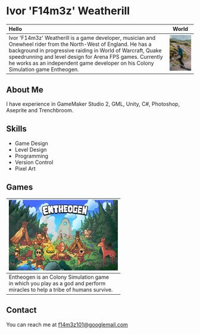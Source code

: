 # Ivor 'F14m3z' Weatherill
|Hello|World|
|:-|-|
|Ivor 'F14m3z' Weatherill is a game developer, musician and Onewheel rider from the North-West of England. He has a background in progressive raiding in World of Warcraft, Quake speedrunning and level design for Arena FPS games. Currently he works as an independent game developer on his Colony Simulation game Entheogen.|![Me on a Onewheel!](images/ivor_f14m3z_weatherill_onewheel.png)|

## About Me
I have experience in GameMaker Studio 2, GML, Unity, C#, Photoshop, Aseprite and Trenchbroom.

## Skills
- Game Design
- Level Design
- Programming
- Version Control
- Pixel Art

## Games

|[![Entheogen](images/Entheogen_KeyArt_Tiny.png)](ENTHEOGEN.md)|
|-|
|Entheogen is an Colony Simulation game<br/>in which you play as a god and perform<br/>miracles to help a tribe of humans survive.|

## Contact
You can reach me at f14m3z101@googlemail.com
